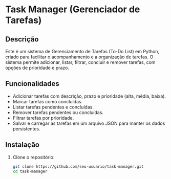 # Task Manager (Gerenciador de Tarefas)

## Descrição
Este é um sistema de Gerenciamento de Tarefas (To-Do List) em Python, criado para facilitar o acompanhamento e a organização de tarefas. O sistema permite adicionar, listar, filtrar, concluir e remover tarefas, com opções de prioridade e prazo.

## Funcionalidades
- Adicionar tarefas com descrição, prazo e prioridade (alta, média, baixa).
- Marcar tarefas como concluídas.
- Listar tarefas pendentes e concluídas.
- Remover tarefas pendentes ou concluídas.
- Filtrar tarefas por prioridade.
- Salvar e carregar as tarefas em um arquivo JSON para manter os dados persistentes.

## Instalação
1. Clone o repositório:
   ```bash
   git clone https://github.com/seu-usuario/task-manager.git
   cd task-manager
